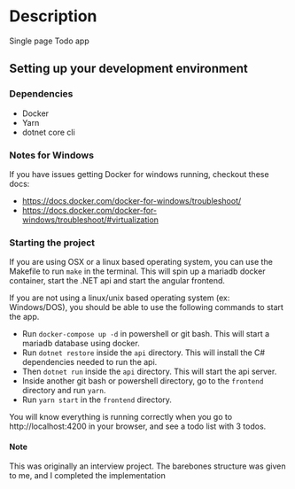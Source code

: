 # Description

Single page Todo app

## Setting up your development environment

### Dependencies

- Docker
- Yarn
- dotnet core cli

### Notes for Windows

If you have issues getting Docker for windows running, checkout these docs:

- https://docs.docker.com/docker-for-windows/troubleshoot/
- https://docs.docker.com/docker-for-windows/troubleshoot/#virtualization

### Starting the project

If you are using OSX or a linux based operating system, you can use the Makefile to run `make` in the terminal. This will spin up a mariadb docker container, start the .NET api and start the angular frontend.

If you are not using a linux/unix based operating system (ex: Windows/DOS), you should be able to use the following commands to start the app.

- Run `docker-compose up -d` in powershell or git bash. This will start a mariadb database using docker.
- Run `dotnet restore` inside the `api` directory. This will install the C# dependencies needed to run the api.
- Then `dotnet run` inside the `api` directory. This will start the api server.
- Inside another git bash or powershell directory, go to the `frontend` directory and run `yarn`.
- Run `yarn start` in the `frontend` directory.

You will know everything is running correctly when you go to http://localhost:4200 in your browser, and see a todo list with 3 todos.

#### Note

This was originally an interview project. The barebones structure was given to me, and I completed the implementation
